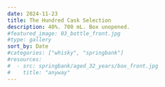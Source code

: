 ```yaml
---
date: 2024-11-23
title: The Hundred Cask Selection
description: 40%. 700 mL. Box unopened.
#featured_image: 03_bottle_front.jpg
#type: gallery
sort_by: Date
#categories: ["whisky", "springbank"]
#resources:
#  - src: springbank/aged_32_years/box_front.jpg
#    title: "anyway"
---
```

